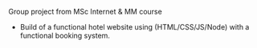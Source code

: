 Group project from MSc Internet & MM course
- Build of a functional hotel website using (HTML/CSS/JS/Node) with a functional booking system.

